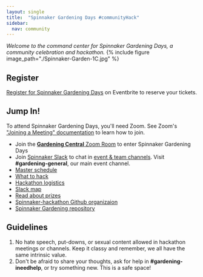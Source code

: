 ```yaml
---
layout: single
title:  "Spinnaker Gardening Days #communityHack"
sidebar:
  nav: community
---
```

_Welcome to the command center for Spinnaker Gardening Days, a community celebration and hackathon._
{%
  include
  figure
  image_path="./Spinnaker-Garden-1C.jpg"
%}
## Register
[Register for Spinnaker Gardening Days](https://www.eventbrite.com/e/spinnaker-gardening-days-communityhack-tickets-97845696111) on Eventbrite to reserve your tickets.

## Jump In!
To attend Spinnaker Gardening Days, you'll need Zoom. See Zoom's ["Joining a Meeting" documentation](https://support.zoom.us/hc/en-us/articles/201362193-Joining-a-Meeting) to learn how to join.

* Join the [__Gardening Central__ Zoom Room](https://armory.zoom.us/j/979793520) to enter Spinnaker Gardening Days
* Join [Spinnaker Slack](https://join.spinnaker.io) to chat in [event & team channels](slack-map.md). Visit __#gardening-general__, our main event channel.
* [Master schedule](schedule.md)
* [What to hack](what-to-hack.md)
* [Hackathon logistics](hack-logistics.md)
* [Slack map](slack-map.md)
* [Read about prizes](prizes.md)
* [Spinnaker-hackathon Github organizaion](https://github.com/spinnaker-hackathon)
* [Spinnaker Gardening repository](https://github.com/spinnaker-hackathon/gardening)


## Guidelines
1. No hate speech, put-downs, or sexual content allowed in hackathon meetings or channels. Keep it classy and remember, we all have the same intrinsic value.
2. Don't be afraid to share your thoughts, ask for help in __#gardening-ineedhelp__, or try something new. This is a safe space!
